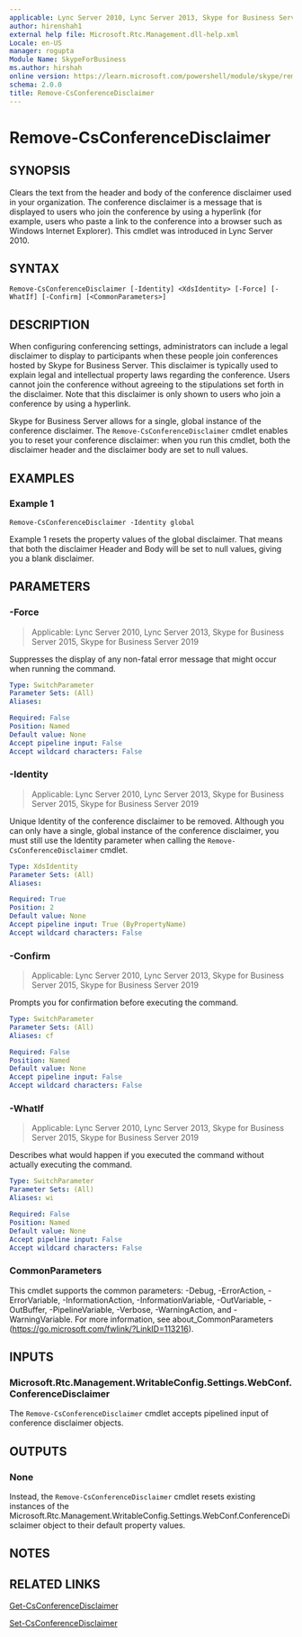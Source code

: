 ```yaml
---
applicable: Lync Server 2010, Lync Server 2013, Skype for Business Server 2015, Skype for Business Server 2019
author: hirenshah1
external help file: Microsoft.Rtc.Management.dll-help.xml
Locale: en-US
manager: rogupta
Module Name: SkypeForBusiness
ms.author: hirshah
online version: https://learn.microsoft.com/powershell/module/skype/remove-csconferencedisclaimer
schema: 2.0.0
title: Remove-CsConferenceDisclaimer
---
```


# Remove-CsConferenceDisclaimer

## SYNOPSIS
Clears the text from the header and body of the conference disclaimer used in your organization.
The conference disclaimer is a message that is displayed to users who join the conference by using a hyperlink (for example, users who paste a link to the conference into a browser such as Windows Internet Explorer).
This cmdlet was introduced in Lync Server 2010.


## SYNTAX

```
Remove-CsConferenceDisclaimer [-Identity] <XdsIdentity> [-Force] [-WhatIf] [-Confirm] [<CommonParameters>]
```

## DESCRIPTION
When configuring conferencing settings, administrators can include a legal disclaimer to display to participants when these people join conferences hosted by Skype for Business Server.
This disclaimer is typically used to explain legal and intellectual property laws regarding the conference.
Users cannot join the conference without agreeing to the stipulations set forth in the disclaimer.
Note that this disclaimer is only shown to users who join a conference by using a hyperlink.

Skype for Business Server allows for a single, global instance of the conference disclaimer.
The `Remove-CsConferenceDisclaimer` cmdlet enables you to reset your conference disclaimer: when you run this cmdlet, both the disclaimer header and the disclaimer body are set to null values.


## EXAMPLES

### Example 1
```
Remove-CsConferenceDisclaimer -Identity global
```

Example 1 resets the property values of the global disclaimer.
That means that both the disclaimer Header and Body will be set to null values, giving you a blank disclaimer.


## PARAMETERS

### -Force

> Applicable: Lync Server 2010, Lync Server 2013, Skype for Business Server 2015, Skype for Business Server 2019

Suppresses the display of any non-fatal error message that might occur when running the command.

```yaml
Type: SwitchParameter
Parameter Sets: (All)
Aliases:

Required: False
Position: Named
Default value: None
Accept pipeline input: False
Accept wildcard characters: False
```

### -Identity

> Applicable: Lync Server 2010, Lync Server 2013, Skype for Business Server 2015, Skype for Business Server 2019

Unique Identity of the conference disclaimer to be removed.
Although you can only have a single, global instance of the conference disclaimer, you must still use the Identity parameter when calling the `Remove-CsConferenceDisclaimer` cmdlet.


```yaml
Type: XdsIdentity
Parameter Sets: (All)
Aliases:

Required: True
Position: 2
Default value: None
Accept pipeline input: True (ByPropertyName)
Accept wildcard characters: False
```

### -Confirm

> Applicable: Lync Server 2010, Lync Server 2013, Skype for Business Server 2015, Skype for Business Server 2019

Prompts you for confirmation before executing the command.

```yaml
Type: SwitchParameter
Parameter Sets: (All)
Aliases: cf

Required: False
Position: Named
Default value: None
Accept pipeline input: False
Accept wildcard characters: False
```

### -WhatIf

> Applicable: Lync Server 2010, Lync Server 2013, Skype for Business Server 2015, Skype for Business Server 2019

Describes what would happen if you executed the command without actually executing the command.

```yaml
Type: SwitchParameter
Parameter Sets: (All)
Aliases: wi

Required: False
Position: Named
Default value: None
Accept pipeline input: False
Accept wildcard characters: False
```

### CommonParameters
This cmdlet supports the common parameters: -Debug, -ErrorAction, -ErrorVariable, -InformationAction, -InformationVariable, -OutVariable, -OutBuffer, -PipelineVariable, -Verbose, -WarningAction, and -WarningVariable. For more information, see about_CommonParameters (https://go.microsoft.com/fwlink/?LinkID=113216).

## INPUTS

### Microsoft.Rtc.Management.WritableConfig.Settings.WebConf.ConferenceDisclaimer

The `Remove-CsConferenceDisclaimer` cmdlet accepts pipelined input of conference disclaimer objects.

## OUTPUTS

### None
Instead, the `Remove-CsConferenceDisclaimer` cmdlet resets existing instances of the Microsoft.Rtc.Management.WritableConfig.Settings.WebConf.ConferenceDisclaimer object to their default property values.

## NOTES

## RELATED LINKS

[Get-CsConferenceDisclaimer](Get-CsConferenceDisclaimer.md)

[Set-CsConferenceDisclaimer](Set-CsConferenceDisclaimer.md)
